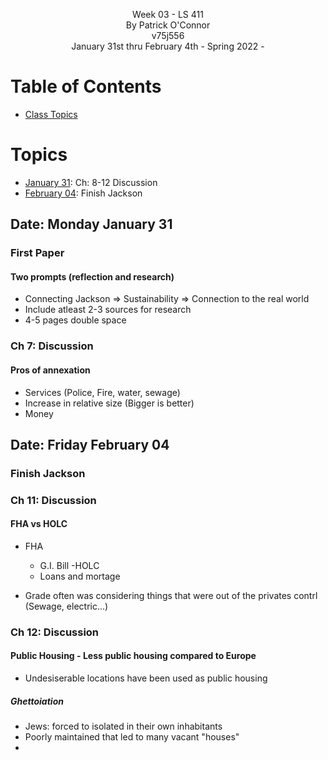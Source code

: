 <p align="center">
    Week 03 - LS 411 <br/>
    By Patrick O'Connor <br/>
    v75j556 <br/>
    January 31st thru February 4th - Spring 2022 - <br/>
</p>

# Table of Contents
- [ Class Topics](#topics)

<a name="topics"></a>

# Topics

- [January 31](#jan31): Ch: 8-12 Discussion
- [February 04](#feb04): Finish Jackson

## Date: Monday January 31 <a name="jan31"></a>

### First Paper

#### Two prompts (reflection and research)

- Connecting Jackson => Sustainability => Connection to the real world
- Include atleast 2-3 sources for research
- 4-5 pages double space

### Ch 7: Discussion

#### Pros of annexation

- Services (Police, Fire, water, sewage)
- Increase in relative size (Bigger is better)
- Money	

## Date: Friday February 04 <a name="feb04"></a>

### Finish Jackson

### Ch 11: Discussion

#### FHA vs HOLC

- FHA
	- G.I. Bill
-HOLC
	- Loans and mortage

- Grade often was considering things that were out of the privates contrl (Sewage, electric...)

### Ch 12: Discussion

#### Public Housing - Less public housing compared to Europe

- Undesiserable locations have been used as public housing 

##### Ghettoiation

- Jews: forced to isolated in their own inhabitants
- Poorly maintained that led to many vacant "houses"
- 


